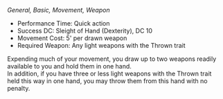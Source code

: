 _General, Basic, Movement, Weapon_
 
- Performance Time: Quick action
- Success DC: Sleight of Hand (Dexterity), DC 10
- Movement Cost: 5' per drawn weapon
- Required Weapon: Any light weapons with the Thrown trait
 
Expending much of your movement, you draw up to two weapons readily available to you and hold them in one hand.  
In addition, if you have three or less light weapons with the Thrown trait held this way in one hand, you may throw them from this hand with no penalty.